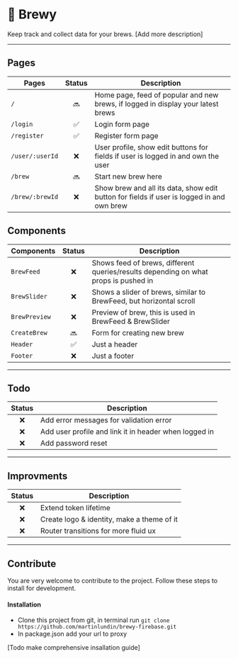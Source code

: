 # :beer: Brewy
Keep track and collect data for your brews. [Add more description]

---

## Pages

| Pages                 | Status                | Description |
| --------------------- | :-------------------: | ----------- | 
| `/`                   | :soon:                | Home page, feed of popular and new brews, if logged in display your latest brews |
| `/login`              | :white_check_mark:    | Login form page |
| `/register`           | :white_check_mark:    | Register form page |
| `/user/:userId`       | :x:                   | User profile, show edit buttons for fields if user is logged in and own the user|
| `/brew`               | :soon:                | Start new brew here |
| `/brew/:brewId`       | :x:                   | Show brew and all its data, show edit button for fields if user is logged in and own brew |

## Components

| Components            | Status                | Description |
| --------------------- | :-------------------: | ----------- | 
| `BrewFeed`            | :x:                   | Shows feed of brews, different queries/results depending on what props is pushed in |
| `BrewSlider`          | :x:                   | Shows a slider of brews, similar to BrewFeed, but horizontal scroll |
| `BrewPreview`         | :x:                   | Preview of brew, this is used in BrewFeed & BrewSlider |
| `CreateBrew`          | :soon:                | Form for creating new brew |
| `Header`              | :white_check_mark:    | Just a header |
| `Footer`              | :x:                   | Just a footer |

---

## Todo
| Status    | Description |
| :-------: | ----------- | 
| :x:       | Add error messages for validation error
| :x:       | Add user profile and link it in header when logged in
| :x:       | Add password reset

---

## Improvments
| Status    | Description |
| :-------: | ----------- | 
| :x:       | Extend token lifetime
| :x:       | Create logo & identity, make a theme of it
| :x:       | Router transitions for more fluid ux

---

## Contribute
You are very welcome to contribute to the project. Follow these steps to install for development.

#### Installation
- Clone this project from git, in terminal run `git clone https://github.com/martinlundin/brewy-firebase.git`
- In package.json add your url to proxy

[Todo make comprehensive insallation guide]